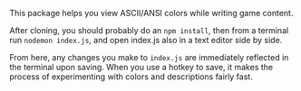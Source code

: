 This package helps you view ASCII/ANSI colors while writing game content.

After cloning, you should probably do an `npm install`, then from a terminal run `nodemon index.js`, and open index.js also in a text editor side by side. 

From here, any changes you make to `index.js` are immediately reflected in the terminal upon saving. When you use a hotkey to save, it makes the process of experimenting with colors and descriptions fairly fast.